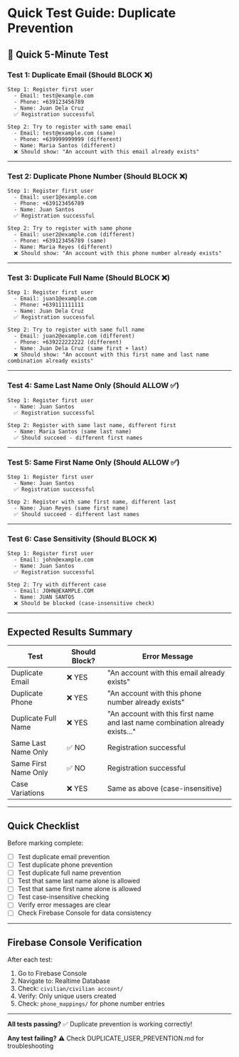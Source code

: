 # Quick Test Guide: Duplicate Prevention

## 🎯 Quick 5-Minute Test

### Test 1: Duplicate Email (Should BLOCK ❌)
```
Step 1: Register first user
  - Email: test@example.com
  - Phone: +639123456789
  - Name: Juan Dela Cruz
  ✅ Registration successful

Step 2: Try to register with same email
  - Email: test@example.com (same)
  - Phone: +639999999999 (different)
  - Name: Maria Santos (different)
  ❌ Should show: "An account with this email already exists"
```

---

### Test 2: Duplicate Phone Number (Should BLOCK ❌)
```
Step 1: Register first user
  - Email: user1@example.com
  - Phone: +639123456789
  - Name: Juan Santos
  ✅ Registration successful

Step 2: Try to register with same phone
  - Email: user2@example.com (different)
  - Phone: +639123456789 (same)
  - Name: Maria Reyes (different)
  ❌ Should show: "An account with this phone number already exists"
```

---

### Test 3: Duplicate Full Name (Should BLOCK ❌)
```
Step 1: Register first user
  - Email: juan1@example.com
  - Phone: +639111111111
  - Name: Juan Dela Cruz
  ✅ Registration successful

Step 2: Try to register with same full name
  - Email: juan2@example.com (different)
  - Phone: +639222222222 (different)
  - Name: Juan Dela Cruz (same first + last)
  ❌ Should show: "An account with this first name and last name combination already exists"
```

---

### Test 4: Same Last Name Only (Should ALLOW ✅)
```
Step 1: Register first user
  - Name: Juan Santos
  ✅ Registration successful

Step 2: Register with same last name, different first
  - Name: Maria Santos (same last name)
  ✅ Should succeed - different first names
```

---

### Test 5: Same First Name Only (Should ALLOW ✅)
```
Step 1: Register first user
  - Name: Juan Santos
  ✅ Registration successful

Step 2: Register with same first name, different last
  - Name: Juan Reyes (same first name)
  ✅ Should succeed - different last names
```

---

### Test 6: Case Sensitivity (Should BLOCK ❌)
```
Step 1: Register first user
  - Email: john@example.com
  - Name: Juan Santos
  ✅ Registration successful

Step 2: Try with different case
  - Email: JOHN@EXAMPLE.COM
  - Name: JUAN SANTOS
  ❌ Should be blocked (case-insensitive check)
```

---

## Expected Results Summary

| Test | Should Block? | Error Message |
|------|--------------|---------------|
| Duplicate Email | ❌ YES | "An account with this email already exists" |
| Duplicate Phone | ❌ YES | "An account with this phone number already exists" |
| Duplicate Full Name | ❌ YES | "An account with this first name and last name combination already exists..." |
| Same Last Name Only | ✅ NO | Registration successful |
| Same First Name Only | ✅ NO | Registration successful |
| Case Variations | ❌ YES | Same as above (case-insensitive) |

---

## Quick Checklist

Before marking complete:

- [ ] Test duplicate email prevention
- [ ] Test duplicate phone prevention
- [ ] Test duplicate full name prevention
- [ ] Test that same last name alone is allowed
- [ ] Test that same first name alone is allowed
- [ ] Test case-insensitive checking
- [ ] Verify error messages are clear
- [ ] Check Firebase Console for data consistency

---

## Firebase Console Verification

After each test:
1. Go to Firebase Console
2. Navigate to: Realtime Database
3. Check: `civilian/civilian account/`
4. Verify: Only unique users created
5. Check: `phone_mappings/` for phone number entries

---

**All tests passing?** ✅ Duplicate prevention is working correctly!

**Any test failing?** ⚠️ Check DUPLICATE_USER_PREVENTION.md for troubleshooting

